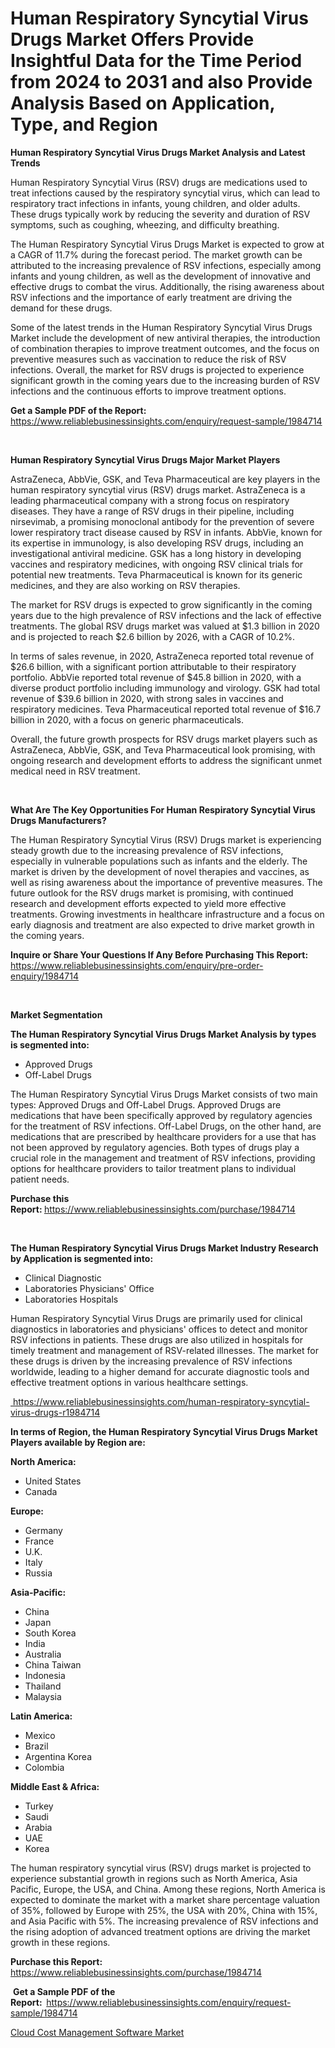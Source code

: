 <p><h1>Human Respiratory Syncytial Virus Drugs Market Offers Provide Insightful Data for the Time Period from 2024 to 2031 and also Provide Analysis Based on Application, Type, and Region</h1></p><p><strong>Human Respiratory Syncytial Virus Drugs Market Analysis and Latest Trends</strong></p>
<p><p>Human Respiratory Syncytial Virus (RSV) drugs are medications used to treat infections caused by the respiratory syncytial virus, which can lead to respiratory tract infections in infants, young children, and older adults. These drugs typically work by reducing the severity and duration of RSV symptoms, such as coughing, wheezing, and difficulty breathing.</p><p>The Human Respiratory Syncytial Virus Drugs Market is expected to grow at a CAGR of 11.7% during the forecast period. The market growth can be attributed to the increasing prevalence of RSV infections, especially among infants and young children, as well as the development of innovative and effective drugs to combat the virus. Additionally, the rising awareness about RSV infections and the importance of early treatment are driving the demand for these drugs.</p><p>Some of the latest trends in the Human Respiratory Syncytial Virus Drugs Market include the development of new antiviral therapies, the introduction of combination therapies to improve treatment outcomes, and the focus on preventive measures such as vaccination to reduce the risk of RSV infections. Overall, the market for RSV drugs is projected to experience significant growth in the coming years due to the increasing burden of RSV infections and the continuous efforts to improve treatment options.</p></p>
<p><strong>Get a Sample PDF of the Report:&nbsp;</strong> <a href="https://www.reliablebusinessinsights.com/enquiry/request-sample/1984714">https://www.reliablebusinessinsights.com/enquiry/request-sample/1984714</a></p>
<p>&nbsp;</p>
<p><strong>Human Respiratory Syncytial Virus Drugs Major Market Players</strong></p>
<p><p>AstraZeneca, AbbVie, GSK, and Teva Pharmaceutical are key players in the human respiratory syncytial virus (RSV) drugs market. AstraZeneca is a leading pharmaceutical company with a strong focus on respiratory diseases. They have a range of RSV drugs in their pipeline, including nirsevimab, a promising monoclonal antibody for the prevention of severe lower respiratory tract disease caused by RSV in infants. AbbVie, known for its expertise in immunology, is also developing RSV drugs, including an investigational antiviral medicine. GSK has a long history in developing vaccines and respiratory medicines, with ongoing RSV clinical trials for potential new treatments. Teva Pharmaceutical is known for its generic medicines, and they are also working on RSV therapies.</p><p>The market for RSV drugs is expected to grow significantly in the coming years due to the high prevalence of RSV infections and the lack of effective treatments. The global RSV drugs market was valued at $1.3 billion in 2020 and is projected to reach $2.6 billion by 2026, with a CAGR of 10.2%.</p><p>In terms of sales revenue, in 2020, AstraZeneca reported total revenue of $26.6 billion, with a significant portion attributable to their respiratory portfolio. AbbVie reported total revenue of $45.8 billion in 2020, with a diverse product portfolio including immunology and virology. GSK had total revenue of $39.6 billion in 2020, with strong sales in vaccines and respiratory medicines. Teva Pharmaceutical reported total revenue of $16.7 billion in 2020, with a focus on generic pharmaceuticals.</p><p>Overall, the future growth prospects for RSV drugs market players such as AstraZeneca, AbbVie, GSK, and Teva Pharmaceutical look promising, with ongoing research and development efforts to address the significant unmet medical need in RSV treatment.</p></p>
<p>&nbsp;</p>
<p><strong>What Are The Key Opportunities For Human Respiratory Syncytial Virus Drugs Manufacturers?</strong></p>
<p><p>The Human Respiratory Syncytial Virus (RSV) Drugs market is experiencing steady growth due to the increasing prevalence of RSV infections, especially in vulnerable populations such as infants and the elderly. The market is driven by the development of novel therapies and vaccines, as well as rising awareness about the importance of preventive measures. The future outlook for the RSV drugs market is promising, with continued research and development efforts expected to yield more effective treatments. Growing investments in healthcare infrastructure and a focus on early diagnosis and treatment are also expected to drive market growth in the coming years.</p></p>
<p><strong>Inquire or Share Your Questions If Any Before Purchasing This Report:</strong> <a href="https://www.reliablebusinessinsights.com/enquiry/pre-order-enquiry/1984714">https://www.reliablebusinessinsights.com/enquiry/pre-order-enquiry/1984714</a></p>
<p>&nbsp;</p>
<p><strong>Market Segmentation</strong></p>
<p><strong>The Human Respiratory Syncytial Virus Drugs Market Analysis by types is segmented into:</strong></p>
<p><ul><li>Approved Drugs</li><li>Off-Label Drugs</li></ul></p>
<p><p>The Human Respiratory Syncytial Virus Drugs Market consists of two main types: Approved Drugs and Off-Label Drugs. Approved Drugs are medications that have been specifically approved by regulatory agencies for the treatment of RSV infections. Off-Label Drugs, on the other hand, are medications that are prescribed by healthcare providers for a use that has not been approved by regulatory agencies. Both types of drugs play a crucial role in the management and treatment of RSV infections, providing options for healthcare providers to tailor treatment plans to individual patient needs.</p></p>
<p><strong>Purchase this Report:&nbsp;</strong><a href="https://www.reliablebusinessinsights.com/purchase/1984714">https://www.reliablebusinessinsights.com/purchase/1984714</a></p>
<p>&nbsp;</p>
<p><strong>The Human Respiratory Syncytial Virus Drugs Market Industry Research by Application is segmented into:</strong></p>
<p><ul><li>Clinical Diagnostic</li><li>Laboratories Physicians' Office</li><li>Laboratories Hospitals</li></ul></p>
<p><p>Human Respiratory Syncytial Virus Drugs are primarily used for clinical diagnostics in laboratories and physicians' offices to detect and monitor RSV infections in patients. These drugs are also utilized in hospitals for timely treatment and management of RSV-related illnesses. The market for these drugs is driven by the increasing prevalence of RSV infections worldwide, leading to a higher demand for accurate diagnostic tools and effective treatment options in various healthcare settings.</p></p>
<p><a href="https://www.reliablebusinessinsights.com/human-respiratory-syncytial-virus-drugs-r1984714">&nbsp;https://www.reliablebusinessinsights.com/human-respiratory-syncytial-virus-drugs-r1984714</a></p>
<p><strong>In terms of Region, the Human Respiratory Syncytial Virus Drugs Market Players available by Region are:</strong></p>
<p>
    <p> <strong> North America: </strong>
        <ul>
            <li>United States</li>
            <li>Canada</li>
        </ul>
        </p> 
    <p> <strong> Europe: </strong>
        <ul>
            <li>Germany</li>
            <li>France</li>
            <li>U.K.</li>
            <li>Italy</li>
            <li>Russia</li>
        </ul>
        </p> 
    <p> <strong> Asia-Pacific: </strong>
        <ul>
            <li>China</li>
            <li>Japan</li>
            <li>South Korea</li>
            <li>India</li>
            <li>Australia</li>
            <li>China Taiwan</li>
            <li>Indonesia</li>
            <li>Thailand</li>
            <li>Malaysia</li>
        </ul>
        </p> 
    <p> <strong> Latin America: </strong>
        <ul>
            <li>Mexico</li>
            <li>Brazil</li>
            <li>Argentina Korea</li>
            <li>Colombia</li>
        </ul>
        </p> 
    <p> <strong> Middle East & Africa: </strong>
        <ul>
            <li>Turkey</li>
            <li>Saudi</li>
            <li>Arabia</li>
            <li>UAE</li>
            <li>Korea</li>
        </ul>
    </p>
    </p>
<p><p>The human respiratory syncytial virus (RSV) drugs market is projected to experience substantial growth in regions such as North America, Asia Pacific, Europe, the USA, and China. Among these regions, North America is expected to dominate the market with a market share percentage valuation of 35%, followed by Europe with 25%, the USA with 20%, China with 15%, and Asia Pacific with 5%. The increasing prevalence of RSV infections and the rising adoption of advanced treatment options are driving the market growth in these regions.</p></p>
<p><strong>Purchase this Report: </strong><a href="https://www.reliablebusinessinsights.com/purchase/1984714">https://www.reliablebusinessinsights.com/purchase/1984714</a></p>
<p>&nbsp;<strong>Get a Sample PDF of the Report:&nbsp;&nbsp;</strong><a href="https://www.reliablebusinessinsights.com/enquiry/request-sample/1984714">https://www.reliablebusinessinsights.com/enquiry/request-sample/1984714</a></p>
<p><strong></strong></p>
<p><p><a href="https://github.com/marloy8/Market-Research-Report-List-5/blob/main/cloud-cost-management-software-market.md">Cloud Cost Management Software Market</a></p></p>
